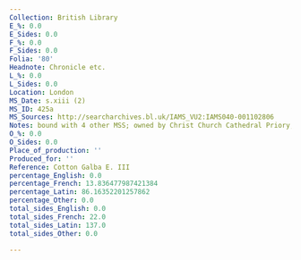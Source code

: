 ```yaml
---
Collection: British Library
E_%: 0.0
E_Sides: 0.0
F_%: 0.0
F_Sides: 0.0
Folia: '80'
Headnote: Chronicle etc.
L_%: 0.0
L_Sides: 0.0
Location: London
MS_Date: s.xiii (2)
MS_ID: 425a
MS_Sources: http://searcharchives.bl.uk/IAMS_VU2:IAMS040-001102806
Notes: bound with 4 other MSS; owned by Christ Church Cathedral Priory, Canterbury
O_%: 0.0
O_Sides: 0.0
Place_of_production: ''
Produced_for: ''
Reference: Cotton Galba E. III
percentage_English: 0.0
percentage_French: 13.836477987421384
percentage_Latin: 86.16352201257862
percentage_Other: 0.0
total_sides_English: 0.0
total_sides_French: 22.0
total_sides_Latin: 137.0
total_sides_Other: 0.0

---
```

